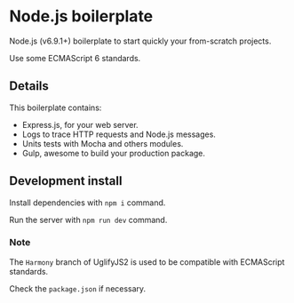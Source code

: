 # Node.js boilerplate
Node.js (v6.9.1+) boilerplate to start quickly your from-scratch projects.

Use some ECMAScript 6 standards.

## Details
This boilerplate contains:

- Express.js, for your web server.
- Logs to trace HTTP requests and Node.js messages.
- Units tests with Mocha and others modules.
- Gulp, awesome to build your production package.

## Development install
Install dependencies with `npm i` command.

Run the server with `npm run dev` command.

### Note
The `Harmony` branch of UglifyJS2 is used to be compatible with ECMAScript standards.

Check the `package.json` if necessary.
